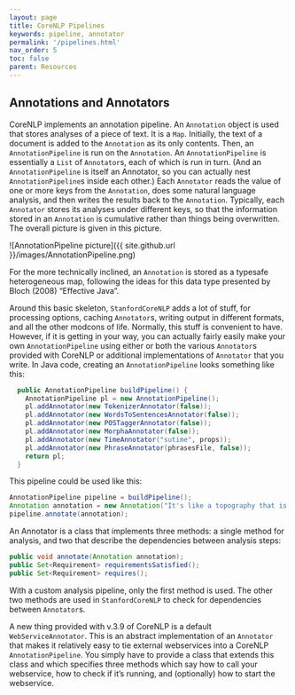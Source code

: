 ```yaml
---
layout: page
title: CoreNLP Pipelines
keywords: pipeline, annotator
permalink: '/pipelines.html'
nav_order: 5
toc: false
parent: Resources
---
```


## Annotations and Annotators

CoreNLP implements an annotation pipeline. An `Annotation` object is used that stores analyses of a piece of text. It is a `Map`. Initially, the text of a document is added to the `Annotation` as its only contents. Then, an `AnnotationPipeline` is run on the `Annotation`. An `AnnotationPipeline` is essentially a `List` of `Annotator`s, each of which is run in turn. (And an `AnnotationPipeline` is itself an Annotator, so you can actually nest `AnnotationPipeline`s inside each other.) Each `Annotator` reads the value of one or more keys from the `Annotation`, does some natural language analysis, and then writes the results back to the `Annotation`. Typically, each `Annotator` stores its analyses under different keys, so that the information stored in an `Annotation` is cumulative rather than things being overwritten. The overall picture is given in this picture.

![AnnotationPipeline picture]({{ site.github.url }}/images/AnnotationPipeline.png)

For the more technically inclined, an `Annotation` is stored as a typesafe heterogeneous map, following the ideas for this data
type presented by Bloch (2008) “Effective Java”.

Around this basic skeleton, `StanfordCoreNLP` adds a lot of stuff, for processing options, caching `Annotator`s, writing output in different formats, and all the other modcons of life. Normally, this stuff is convenient to have. However, if it is getting in your way, you can actually fairly easily make your own `AnnotationPipeline` using either or both the various `Annotator`s provided with CoreNLP or additional implementations of `Annotator` that you write. In Java code, creating an `AnnotationPipeline` looks something like this:

```java
  public AnnotationPipeline buildPipeline() {
    AnnotationPipeline pl = new AnnotationPipeline();
    pl.addAnnotator(new TokenizerAnnotator(false));
    pl.addAnnotator(new WordsToSentencesAnnotator(false));
    pl.addAnnotator(new POSTaggerAnnotator(false));
    pl.addAnnotator(new MorphaAnnotator(false));
    pl.addAnnotator(new TimeAnnotator("sutime", props));
    pl.addAnnotator(new PhraseAnnotator(phrasesFile, false));
    return pl;
  }
  ```

This pipeline could be used like this:

```java
AnnotationPipeline pipeline = buildPipeline();
Annotation annotation = new Annotation("It's like a topography that is made from cartography of me.");
pipeline.annotate(annotation);
```

An Annotator
is a class that implements three methods: a single
method for analysis, and two that describe the
dependencies between analysis steps:

```java
public void annotate(Annotation annotation);
public Set<Requirement> requirementsSatisfied();
public Set<Requirement> requires();
```

With a custom analysis pipeline, only the first method is used. The other two methods are used in `StanfordCoreNLP` to check for dependencies between `Annotator`s.

A new thing provided with v.3.9 of CoreNLP is a default `WebServiceAnnotator`. This is an abstract implementation of an `Annotator` that makes it relatively easy to tie external webservices into a CoreNLP `AnnotationPipeline`. You simply have to provide a class that extends this class and which specifies three methods which say how to call your webservice, how to check if it’s running, and (optionally) how to start the webservice.
